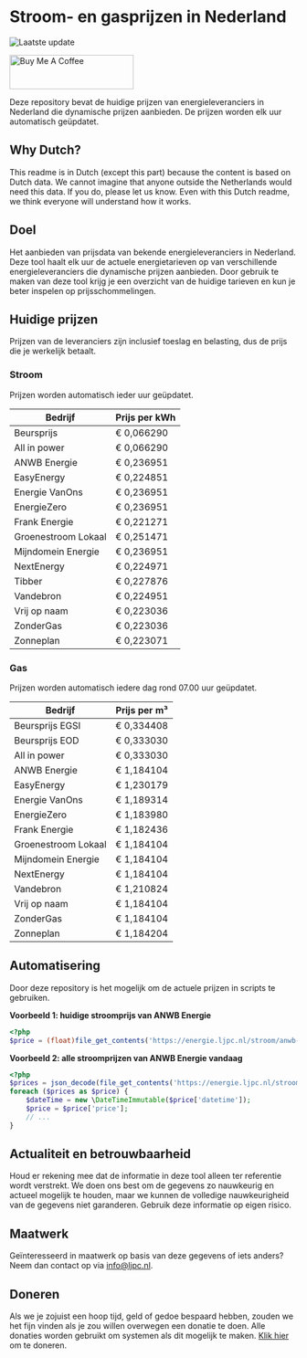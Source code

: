 # Stroom- en gasprijzen in Nederland

![Laatste update](https://img.shields.io/badge/laatste%20update-2025--07--17%2015%3A00%20CET-brightgreen)

<a href="https://www.buymeacoffee.com/Lars-" target="_blank"><img src="https://cdn.buymeacoffee.com/buttons/v2/default-orange.png" alt="Buy Me A Coffee" height="60" style="height: 60px !important;width: 217px !important;" ></a>

Deze repository bevat de huidige prijzen van energieleveranciers in Nederland die dynamische prijzen aanbieden. De prijzen worden elk uur automatisch geüpdatet.

## Why Dutch?

This readme is in Dutch (except this part) because the content is based on Dutch data. We cannot imagine that anyone outside the Netherlands would need this data. If you do, please let us know. Even with this Dutch readme, we think
everyone will understand how it works.

## Doel

Het aanbieden van prijsdata van bekende energieleveranciers in Nederland. Deze tool haalt elk uur de actuele energietarieven op van verschillende energieleveranciers die dynamische prijzen aanbieden. Door gebruik te maken van deze tool
krijg je een overzicht van de huidige tarieven en kun je beter inspelen op prijsschommelingen.

## Huidige prijzen

Prijzen van de leveranciers zijn inclusief toeslag en belasting, dus de prijs die je werkelijk betaalt.

### Stroom

Prijzen worden automatisch ieder uur geüpdatet.

 Bedrijf | Prijs per kWh 
---------|---------------
Beursprijs | € 0,066290
All in power | € 0,066290
ANWB Energie | € 0,236951
EasyEnergy | € 0,224851
Energie VanOns | € 0,236951
EnergieZero | € 0,236951
Frank Energie | € 0,221271
Groenestroom Lokaal | € 0,251471
Mijndomein Energie | € 0,236951
NextEnergy | € 0,224971
Tibber | € 0,227876
Vandebron | € 0,224951
Vrij op naam | € 0,223036
ZonderGas | € 0,223036
Zonneplan | € 0,223071


### Gas

Prijzen worden automatisch iedere dag rond 07.00 uur geüpdatet.

 Bedrijf | Prijs per m³ 
---------|--------------
Beursprijs EGSI | € 0,334408
Beursprijs EOD | € 0,333030
All in power | € 0,333030
ANWB Energie | € 1,184104
EasyEnergy | € 1,230179
Energie VanOns | € 1,189314
EnergieZero | € 1,183980
Frank Energie | € 1,182436
Groenestroom Lokaal | € 1,184104
Mijndomein Energie | € 1,184104
NextEnergy | € 1,184104
Vandebron | € 1,210824
Vrij op naam | € 1,184104
ZonderGas | € 1,184104
Zonneplan | € 1,184204


## Automatisering

Door deze repository is het mogelijk om de actuele prijzen in scripts te gebruiken.

**Voorbeeld 1: huidige stroomprijs van ANWB Energie**

```php
<?php
$price = (float)file_get_contents('https://energie.ljpc.nl/stroom/anwb-energie-nu.txt');

```

**Voorbeeld 2: alle stroomprijzen van ANWB Energie vandaag**

```php
<?php
$prices = json_decode(file_get_contents('https://energie.ljpc.nl/stroom/all-in-power-vandaag.json'),true);
foreach ($prices as $price) {
    $dateTime = new \DateTimeImmutable($price['datetime']);
    $price = $price['price'];
    // ...
}
```

## Actualiteit en betrouwbaarheid

Houd er rekening mee dat de informatie in deze tool alleen ter referentie wordt verstrekt. We doen ons best om de gegevens zo nauwkeurig en actueel mogelijk te houden, maar we kunnen de volledige nauwkeurigheid van de gegevens niet
garanderen. Gebruik deze informatie op eigen risico.

## Maatwerk

Geïnteresseerd in maatwerk op basis van deze gegevens of iets anders? Neem dan contact op
via [info@ljpc.nl](mailto:info@ljpc.nl?subject=Energie%20prijzen).

## Doneren

Als we je zojuist een hoop tijd, geld of gedoe bespaard hebben, zouden we het fijn vinden als je zou willen overwegen een
donatie te doen. Alle donaties worden gebruikt om systemen als dit mogelijk te
maken. [Klik hier](https://www.buymeacoffee.com/Lars-) om te doneren.
